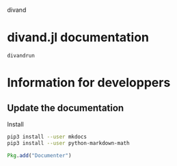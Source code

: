
divand


# divand.jl documentation

```@docs
divandrun
```


# Information for developpers

## Update the documentation

Install

```bash
pip3 install --user mkdocs
pip3 install --user python-markdown-math
```

```julia
Pkg.add("Documenter")
```
